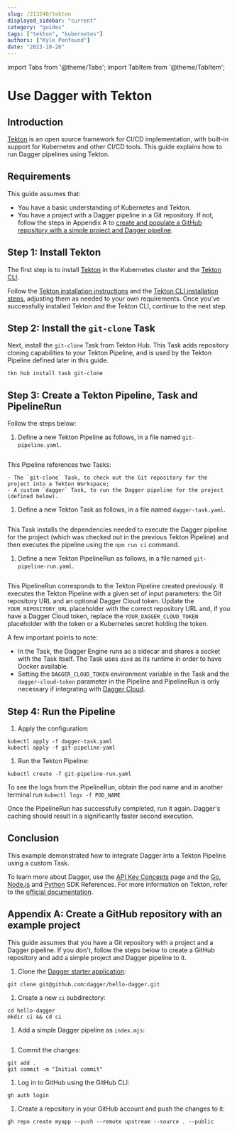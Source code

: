```yaml
---
slug: /213240/tekton
displayed_sidebar: "current"
category: "guides"
tags: ["tekton", "kubernetes"]
authors: ["Kyle Penfound"]
date: "2023-10-26"
---
```


import Tabs from '@theme/Tabs';
import TabItem from '@theme/TabItem';

# Use Dagger with Tekton

## Introduction

[Tekton](https://tekton.dev/) is an open source framework for CI/CD implementation, with built-in support for Kubernetes and other CI/CD tools. This guide explains how to run Dagger pipelines using Tekton.

## Requirements

This guide assumes that:
- You have a basic understanding of Kubernetes and Tekton.
- You have a project with a Dagger pipeline in a Git repository. If not, follow the steps in Appendix A to [create and populate a GitHub repository with a simple project and Dagger pipeline](#appendix-a-create-a-github-repository-with-an-example-project).

## Step 1: Install Tekton

The first step is to install [Tekton](https://tekton.dev/) in the Kubernetes cluster and the [Tekton CLI](https://tekton.dev/docs/cli/).

Follow the [Tekton installation instructions](https://tekton.dev/docs/getting-started/) and the [Tekton CLI installation steps](https://tekton.dev/docs/cli/), adjusting them as needed to your own requirements. Once you've successfully installed Tekton and the Tekton CLI, continue to the next step.

## Step 2: Install the `git-clone` Task

Next, install the `git-clone` Task from Tekton Hub. This Task adds repository cloning capabilities to your Tekton Pipeline, and is used by the Tekton Pipeline defined later in this guide.

```shell
tkn hub install task git-clone
```

## Step 3: Create a Tekton Pipeline, Task and PipelineRun

Follow the steps below:

1. Define a new Tekton Pipeline as follows, in a file named `git-pipeline.yaml`.

  ```yaml file=./snippets/tekton/git-pipeline.yaml
  ```

  This Pipeline references two Tasks:

    - The `git-clone` Task, to check out the Git repository for the project into a Tekton Workspace;
    - A custom `dagger` Task, to run the Dagger pipeline for the project (defined below).

1. Define a new Tekton Task as follows, in a file named `dagger-task.yaml`.

  ```yaml file=./snippets/tekton/dagger-task.yaml
  ```

  This Task installs the dependencies needed to execute the Dagger pipeline for the project (which was checked out in the previous Tekton Pipeline) and then executes the pipeline using the `npm run ci` command.

1. Define a new Tekton PipelineRun as follows, in a file named `git-pipeline-run.yaml`.

  ```yaml file=./snippets/tekton/git-pipeline-run.yaml
  ```

  This PipelineRun corresponds to the Tekton Pipeline created previously. It executes the Tekton Pipeline with a given set of input parameters: the Git repository URL and an optional Dagger Cloud token. Update the `YOUR_REPOSITORY_URL` placeholder with the correct repository URL and, if you have a Dagger Cloud token, replace the `YOUR_DAGGER_CLOUD_TOKEN` placeholder with the token or a Kubernetes secret holding the token.

A few important points to note:

- In the Task, the Dagger Engine runs as a sidecar and shares a socket with the Task itself. The Task uses `dind` as its runtime in order to have Docker available.
- Setting the `DAGGER_CLOUD_TOKEN` environment variable in the Task and the `dagger-cloud-token` parameter in the Pipeline and PipelineRun is only necessary if integrating with [Dagger Cloud](https://dagger.cloud/).

## Step 4: Run the Pipeline

1. Apply the configuration:

```shell
kubectl apply -f dagger-task.yaml
kubectl apply -f git-pipeline-yaml
```

1. Run the Tekton Pipeline:

```shell
kubectl create -f git-pipeline-run.yaml
```

To see the logs from the PipelineRun, obtain the pod name and in another terminal run `kubectl logs -f POD_NAME`

Once the PipelineRun has successfully completed, run it again. Dagger's caching should result in a significantly faster second execution.

## Conclusion

This example demonstrated how to integrate Dagger into a Tekton Pipeline using a custom Task.

To learn more about Dagger, use the [API Key Concepts](../api/975146-concepts.mdx) page and the [Go](https://pkg.go.dev/dagger.io/dagger), [Node.js](../sdk/nodejs/reference/modules.md) and [Python](https://dagger-io.readthedocs.org/) SDK References. For more information on Tekton, refer to the [official documentation](https://tekton.dev/docs/).

## Appendix A: Create a GitHub repository with an example project

This guide assumes that you have a Git repository with a project and a Dagger pipeline. If you don't, follow the steps below to create a GitHub repository and add a simple project and Dagger pipeline to it.

1. Clone the [Dagger starter application](https://github.com/dagger/hello-dagger):

  ```shell
  git clone git@github.com:dagger/hello-dagger.git
  ```

1. Create a new `ci` subdirectory:

  ```shell
  cd hello-dagger
  mkdir ci && cd ci
  ```

1. Add a simple Dagger pipeline as `index.mjs`:

  ```javascript title="index.mjs" file=./snippets/tekton/index.mjs
  ```

1. Commit the changes:

  ```
  git add .
  git commit -m "Initial commit"
  ```

1. Log in to GitHub using the GitHub CLI:

  ```shell
  gh auth login
  ```

1. Create a repository in your GitHub account and push the changes to it:

  ```shell
  gh repo create myapp --push --remote upstream --source . --public
  ```
